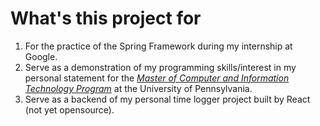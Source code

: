 # What's this project for
1. For the practice of the Spring Framework during my internship at Google.
2. Serve as a demonstration of my programming skills/interest in my personal statement for the [_Master of Computer and Information Technology Program_](https://www.cis.upenn.edu/graduate/program-offerings/master-of-computer-and-information-technology/) at the University of Pennsylvania.
3. Serve as a backend of my personal time logger project built by React (not yet opensource).